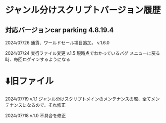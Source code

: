 # ジャンル分けスクリプトバージョン履歴
## 対応バージョンcar parking 4.8.19.4

2024/07/26 通貨、ワールドセール項目追加。 v.1.6.0

2024/07/24 実行ファイル変更 v.1.5
現時点でわかっているバグ
メニューに戻る時、毎回ログインするようになる



# ⬇️旧ファイル

2024/07/19 v.1.1
ジャンル分けスクリプトメインのメンテナンスの際、全てメンテナンスになるので、それ修正

2024/07/18 v.1.0
不具合を修正

